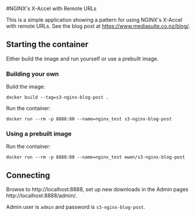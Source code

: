 #NGINX's X-Accel with Remote URLs

This is a simple application showing a pattern for using NGINX's X-Accel with remote URLs. See the blog post at https://www.mediasuite.co.nz/blog/.

## Starting the container

Either build the image and run yourself or use a prebuilt image.

### Building your own

Build the image:

`docker build --tag=s3-nginx-blog-post .`

Run the container:

`docker run --rm -p 8888:80 --name=nginx_test s3-nginx-blog-post`

### Using a prebuilt image

Run the container:

`docker run --rm -p 8888:80 --name=nginx_test ewen/s3-nginx-blog-post`

## Connecting

Browse to http://localhost:8888, set up new downloads in the Admin pages http://localhost:8888/admin/.

Admin user is `admin` and password is `s3-nginx-blog-post`.
 
